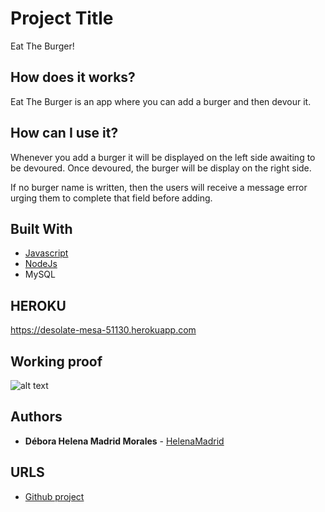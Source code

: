 # Project Title

Eat The Burger!
## How does it works?

Eat The Burger is an app where you can add a burger and then devour it. 

## How can I use it?

Whenever you add a burger it will be displayed on the left side awaiting to be devoured. Once devoured, the burger will be display on the right side.

If no burger name is written, then the users will receive a message error urging them to complete that field before adding.

## Built With

* [Javascript](https://www.javascript.com/)
* [NodeJs](https://nodejs.org/en/)
* MySQL

## HEROKU
https://desolate-mesa-51130.herokuapp.com

## Working proof

![alt text](http://url/to/img.png)

## Authors

* **Débora Helena Madrid Morales** - [HelenaMadrid](https://github.com/HelenaMadrid)


## URLS

* [Github project](https://github.com/HelenaMadrid/burger)
